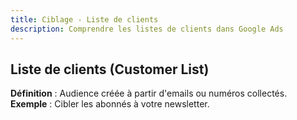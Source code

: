 ```yaml
---
title: Ciblage - Liste de clients
description: Comprendre les listes de clients dans Google Ads
---
```


## Liste de clients (Customer List)
**Définition** : Audience créée à partir d'emails ou numéros collectés.  
**Exemple** : Cibler les abonnés à votre newsletter.
